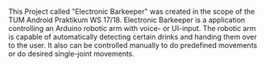 This Project called "Electronic Barkeeper" was created in the scope of the TUM Android Praktikum WS 17/18. Electronic Barkeeper is a application controlling an Arduino robotic arm with voice- or UI-input. The robotic arm is capable of automatically detecting certain drinks and handing them over to the user. It also can be controlled manually to do predefined movements or do desired single-joint movements.

